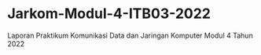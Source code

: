 # Jarkom-Modul-4-ITB03-2022
Laporan Praktikum Komunikasi Data dan Jaringan Komputer Modul 4 Tahun 2022

